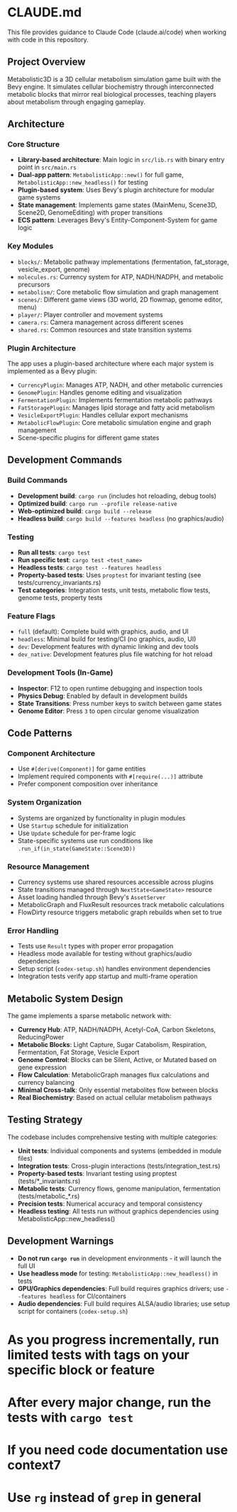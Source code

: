 # CLAUDE.md

This file provides guidance to Claude Code (claude.ai/code) when working with code in this repository.

## Project Overview

Metabolistic3D is a 3D cellular metabolism simulation game built with the Bevy engine. It simulates cellular biochemistry through interconnected metabolic blocks that mirror real biological processes, teaching players about metabolism through engaging gameplay.

## Architecture

### Core Structure
- **Library-based architecture**: Main logic in `src/lib.rs` with binary entry point in `src/main.rs`
- **Dual-app pattern**: `MetabolisticApp::new()` for full game, `MetabolisticApp::new_headless()` for testing
- **Plugin-based system**: Uses Bevy's plugin architecture for modular game systems
- **State management**: Implements game states (MainMenu, Scene3D, Scene2D, GenomeEditing) with proper transitions
- **ECS pattern**: Leverages Bevy's Entity-Component-System for game logic

### Key Modules
- `blocks/`: Metabolic pathway implementations (fermentation, fat_storage, vesicle_export, genome)
- `molecules.rs`: Currency system for ATP, NADH/NADPH, and metabolic precursors
- `metabolism/`: Core metabolic flow simulation and graph management
- `scenes/`: Different game views (3D world, 2D flowmap, genome editor, menu)
- `player/`: Player controller and movement systems
- `camera.rs`: Camera management across different scenes
- `shared.rs`: Common resources and state transition systems

### Plugin Architecture
The app uses a plugin-based architecture where each major system is implemented as a Bevy plugin:
- `CurrencyPlugin`: Manages ATP, NADH, and other metabolic currencies
- `GenomePlugin`: Handles genome editing and visualization
- `FermentationPlugin`: Implements fermentation metabolic pathways
- `FatStoragePlugin`: Manages lipid storage and fatty acid metabolism
- `VesicleExportPlugin`: Handles cellular export mechanisms
- `MetabolicFlowPlugin`: Core metabolic simulation engine and graph management
- Scene-specific plugins for different game states

## Development Commands

### Build Commands
- **Development build**: `cargo run` (includes hot reloading, debug tools)
- **Optimized build**: `cargo run --profile release-native`
- **Web-optimized build**: `cargo build --release`
- **Headless build**: `cargo build --features headless` (no graphics/audio)

### Testing
- **Run all tests**: `cargo test`
- **Run specific test**: `cargo test <test_name>`
- **Headless tests**: `cargo test --features headless`
- **Property-based tests**: Uses `proptest` for invariant testing (see tests/currency_invariants.rs)
- **Test categories**: Integration tests, unit tests, metabolic flow tests, genome tests, property tests

### Feature Flags
- `full` (default): Complete build with graphics, audio, and UI
- `headless`: Minimal build for testing/CI (no graphics, audio, UI)
- `dev`: Development features with dynamic linking and dev tools
- `dev_native`: Development features plus file watching for hot reload

### Development Tools (In-Game)
- **Inspector**: F12 to open runtime debugging and inspection tools
- **Physics Debug**: Enabled by default in development builds
- **State Transitions**: Press number keys to switch between game states
- **Genome Editor**: Press `3` to open circular genome visualization

## Code Patterns

### Component Architecture
- Use `#[derive(Component)]` for game entities
- Implement required components with `#[require(...)]` attribute
- Prefer component composition over inheritance

### System Organization
- Systems are organized by functionality in plugin modules
- Use `Startup` schedule for initialization
- Use `Update` schedule for per-frame logic
- State-specific systems use run conditions like `.run_if(in_state(GameState::Scene3D))`

### Resource Management
- Currency systems use shared resources accessible across plugins
- State transitions managed through `NextState<GameState>` resource
- Asset loading handled through Bevy's `AssetServer`
- MetabolicGraph and FluxResult resources track metabolic calculations
- FlowDirty resource triggers metabolic graph rebuilds when set to true

### Error Handling
- Tests use `Result` types with proper error propagation
- Headless mode available for testing without graphics/audio dependencies
- Setup script (`codex-setup.sh`) handles environment dependencies
- Integration tests verify app startup and multi-frame operation

## Metabolic System Design

The game implements a sparse metabolic network with:
- **Currency Hub**: ATP, NADH/NADPH, Acetyl-CoA, Carbon Skeletons, ReducingPower
- **Metabolic Blocks**: Light Capture, Sugar Catabolism, Respiration, Fermentation, Fat Storage, Vesicle Export
- **Genome Control**: Blocks can be Silent, Active, or Mutated based on gene expression
- **Flow Calculation**: MetabolicGraph manages flux calculations and currency balancing
- **Minimal Cross-talk**: Only essential metabolites flow between blocks
- **Real Biochemistry**: Based on actual cellular metabolism pathways

## Testing Strategy

The codebase includes comprehensive testing with multiple categories:
- **Unit tests**: Individual components and systems (embedded in module files)
- **Integration tests**: Cross-plugin interactions (tests/integration_test.rs)
- **Property-based tests**: Invariant testing using proptest (tests/*_invariants.rs)
- **Metabolic tests**: Currency flows, genome manipulation, fermentation (tests/metabolic_*.rs)
- **Precision tests**: Numerical accuracy and temporal consistency
- **Headless testing**: All tests run without graphics dependencies using MetabolisticApp::new_headless()

## Development Warnings
- **Do not run `cargo run`** in development environments - it will launch the full UI
- **Use headless mode** for testing: `MetabolisticApp::new_headless()` in tests
- **GPU/Graphics dependencies**: Full build requires graphics drivers; use `--features headless` for CI/containers
- **Audio dependencies**: Full build requires ALSA/audio libraries; use setup script for containers (`codex-setup.sh`)

# As you progress incrementally, run limited tests with tags on your specific block or feature

# After every major change, run the tests with `cargo test`

# If you need code documentation use context7

# Use `rg` instead of `grep` in general